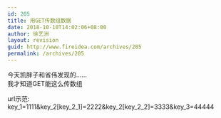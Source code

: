 ```yaml
---
id: 205
title: 用GET传数组数据
date: 2018-10-10T14:02:06+08:00
author: 徐艺洲
layout: revision
guid: http://www.fireidea.com/archives/205
permalink: /archives/205
---
```

<div id="sina_keyword_ad_area2" class="articalContent   ">
  今天凯胖子和省伟发现的……<br />我才知道GET能这么传数组</p> 
  
  <p>
    url示范:<br />key_1=1111&key_2[key_2_1]=2222&key_2[key_2_2]=3333&key_3=44444
  </p>
  
  <p>
  </p>